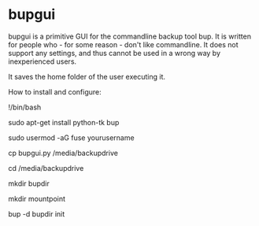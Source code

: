# bupgui

bupgui is a primitive GUI for the commandline backup tool bup.
It is written for people who - for some reason - don't like commandline.
It does not support any settings, and thus cannot be used in a wrong way by inexperienced users.

It saves the home folder of the user executing it.



How to install and configure:

!/bin/bash

sudo apt-get install python-tk bup

sudo usermod -aG fuse yourusername

cp bupgui.py /media/backupdrive

cd /media/backupdrive

mkdir bupdir

mkdir mountpoint

bup -d bupdir init
